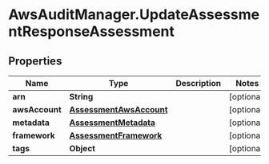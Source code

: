 # AwsAuditManager.UpdateAssessmentResponseAssessment

## Properties

Name | Type | Description | Notes
------------ | ------------- | ------------- | -------------
**arn** | **String** |  | [optional] 
**awsAccount** | [**AssessmentAwsAccount**](AssessmentAwsAccount.md) |  | [optional] 
**metadata** | [**AssessmentMetadata**](AssessmentMetadata.md) |  | [optional] 
**framework** | [**AssessmentFramework**](AssessmentFramework.md) |  | [optional] 
**tags** | **Object** |  | [optional] 


